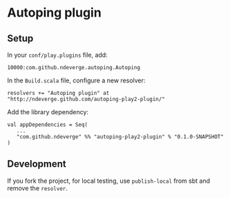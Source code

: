 # Autoping plugin



## Setup

In your `conf/play.plugins` file, add:

```
10000:com.github.ndeverge.autoping.Autoping
```

In the `Build.scala` file, configure a new resolver:

```
resolvers += "Autoping plugin" at "http://ndeverge.github.com/autoping-play2-plugin/"
```

Add the library dependency:

```
val appDependencies = Seq(
   ...
   "com.github.ndeverge" %% "autoping-play2-plugin" % "0.1.0-SNAPSHOT"
)
```

## Development

If you fork the project, for local testing, use `publish-local` from sbt and remove the `resolver`.